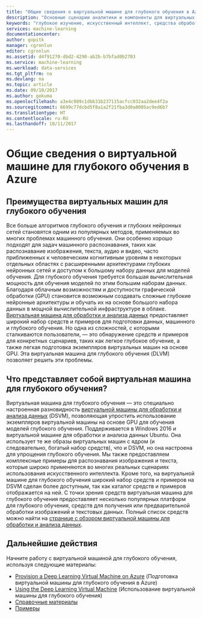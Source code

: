```yaml
---
title: "Общие сведения о виртуальной машине для глубокого обучения в Azure | Документация Майкрософт"
description: "Основные сценарии аналитики и компоненты для виртуальных машин глубокого обучения."
keywords: "глубокое изучение, искусственный интеллект, средства обработки и анализа данных, виртуальная машина для обработки и анализа данных, средства для обработки и анализа данных, обработка и анализ данных Linux"
services: machine-learning
documentationcenter: 
author: gopitk
manager: cgronlun
editor: cgronlun
ms.assetid: d4f91270-dbd2-4290-ab2b-b7bfad0b2703
ms.service: machine-learning
ms.workload: data-services
ms.tgt_pltfrm: na
ms.devlang: na
ms.topic: article
ms.date: 09/10/2017
ms.author: gokuma
ms.openlocfilehash: a3e4c989c1dbb31b237115acfcc032aa2dee4f2a
ms.sourcegitcommit: 6699c77dcbd5f8a1a2f21fba3d0a0005ac9ed6b7
ms.translationtype: HT
ms.contentlocale: ru-RU
ms.lasthandoff: 10/11/2017
---
```

# <a name="introduction-to-the-deep-learning-virtual-machine"></a>Общие сведения о виртуальной машине для глубокого обучения в Azure

## <a name="why-deep-learning-virtual-machine"></a>Преимущества виртуальных машин для глубокого обучения 

Все больше алгоритмов глубокого обучения и глубоких нейронных сетей становятся одним из популярных методов, применяемых во многих проблемах машинного обучения. Они особенно хорошо подходят для задач машинного распознавания, таких как распознавание изображения, текста, аудио и видео, часто приближенных к человеческим когнитивным уровням в некоторых отдельных областях с расширенными архитектурами глубоких нейронных сетей и доступом к большому набору данных для моделей обучения. Для глубокого обучения требуется большая вычислительная мощность для обучения моделей по этим большим наборам данных. Благодаря облачным возможностям и доступности графической обработки (GPU) становится возможным создавать сложные глубокие нейронные архитектуры и обучать их на основе большого набора данных в мощной вычислительной инфраструктуре в облаке.  [Виртуальная машина для обработки и анализа данных](overview.md) предоставляет широкий набор средств и примеров для подготовки данных, машинного и глубокого обучения. Но одна из сложностей, с которыми сталкиваются пользователи, — это обнаружение средств и примеров для конкретных сценариев, таких как легкое глубокое обучение, а также легкая подготовка экземпляров виртуальных машин на основе GPU. Эта виртуальная машина для глубокого обучения (DLVM) позволяет решить эти проблемы. 

## <a name="what-is-deep-learning-virtual-machine"></a>Что представляет собой виртуальная машина для глубокого обучения? 
Виртуальная машина для глубокого обучения — это специально настроенная разновидность [виртуальной машины для обработки и анализа данных](overview.md) (DSVM), позволяющая упростить использование экземпляров виртуальной машины на основе GPU для обучения моделей глубокого обучения. Поддерживается в Windows 2016 и виртуальной машине для обработки и анализа данных Ubuntu.  Она использует те же образы виртуальных машин с ядром (и следовательно, богатый набор средств), что и DSVM, но она настроена для упрощения глубокого обучения. Мы также предоставляем комплексные примеры для распознавания изображения и текста, которые широко применяются во многих реальных сценариях использования искусственного интеллекта. Кроме того, на виртуальной машине для глубокого обучения широкий набор средств и примеров на DSVM сделан более доступным, так как каталог средств и примеров отображается на ней. С точки зрения средств виртуальная машина для глубокого обучения предоставляет несколько популярных платформ для глубокого обучения, средств для получения или предварительной обработки изображений и текстовых данных. Полный список средств можно найти на [странице с обзором виртуальной машины для обработки и анализа данных](overview.md#whats-included-in-the-data-science-vm). 

## <a name="next-steps"></a>Дальнейшие действия

Начните работу с виртуальной машиной для глубокого обучения, используя следующие материалы:

* [Provision a Deep Learning Virtual Machine on Azure](provision-deep-learning-dsvm.md) (Подготовка виртуальной машины для глубокого обучения в Azure)
* [Using the Deep Learning Virtual Machine](use-deep-learning-dsvm.md) (Использование виртуальной машины для глубокого обучения)
* [Справочные материалы](dsvm-deep-learning-ai-frameworks.md)
* [Примеры](dsvm-samples-and-walkthroughs.md)

